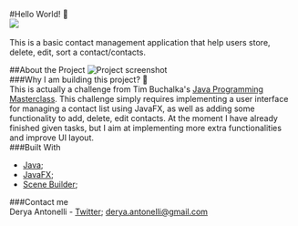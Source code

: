 #Hello World! :raising_hand:
<br>
 <img src="https://media.giphy.com/media/qLeXLs6icdNYs/giphy.gif">
 <br><br>
 This is a basic contact management application that help users store, delete, edit, sort a contact/contacts.
 <br>
 
 ##About the Project
 ![Project screenshot](https://media.giphy.com/media/QVP5oUK9KKcHCJyjeJ/giphy.gif)
 <br>
 ###Why I am building this project? :thinking:
 <br>This is actually a challenge from Tim Buchalka's [Java Programming Masterclass](https://www.udemy.com/course/java-the-complete-java-developer-course/). This challenge simply requires implementing a user interface for managing a contact list using JavaFX, as well as adding some functionality to add, delete, edit contacts. At the moment I have already finished given tasks, but I aim at implementing more extra functionalities and improve UI layout.
 <br>
 ###Built With
 * [Java](https://www.oracle.com/java/technologies/);
 * [JavaFX](https://openjfx.io/);
 * [Scene Builder](https://gluonhq.com/products/scene-builder/);
   
 ###Contact me
 <br>
 Derya Antonelli - [Twitter](https://twitter.com/antonelli_a); derya.antonelli@gmail.com
 
